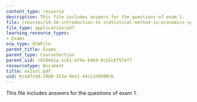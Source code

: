 ```yaml
---
content_type: resource
description: This file includes answers for the questions of exam 1.
file: /courses/14-30-introduction-to-statistical-method-in-economics-spring-2006/bce47c4d28d0353a9ee144cc2d9090cb_ex2sol.pdf
file_type: application/pdf
learning_resource_types:
- Exams
ocw_type: OCWFile
parent_title: Exams
parent_type: CourseSection
parent_uid: c8394d1a-1cb1-b74a-b4b9-8cb2c6f57ef7
resourcetype: Document
title: ex2sol.pdf
uid: bce47c4d-28d0-353a-9ee1-44cc2d9090cb
---
```

This file includes answers for the questions of exam 1.

